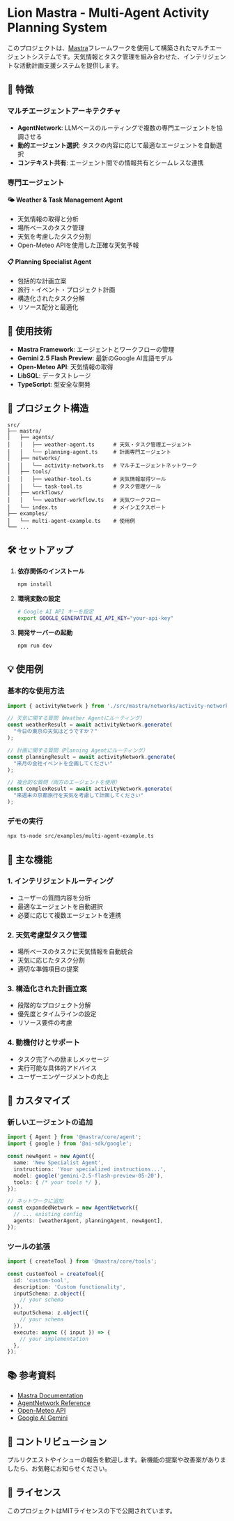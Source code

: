 # Lion Mastra - Multi-Agent Activity Planning System

このプロジェクトは、[Mastra](https://mastra.ai/)フレームワークを使用して構築されたマルチエージェントシステムです。天気情報とタスク管理を組み合わせた、インテリジェントな活動計画支援システムを提供します。

## 🌟 特徴

### マルチエージェントアーキテクチャ
- **AgentNetwork**: LLMベースのルーティングで複数の専門エージェントを協調させる
- **動的エージェント選択**: タスクの内容に応じて最適なエージェントを自動選択
- **コンテキスト共有**: エージェント間での情報共有とシームレスな連携

### 専門エージェント

#### 🌤️ Weather & Task Management Agent
- 天気情報の取得と分析
- 場所ベースのタスク管理
- 天気を考慮したタスク分割
- Open-Meteo APIを使用した正確な天気予報

#### 📋 Planning Specialist Agent  
- 包括的な計画立案
- 旅行・イベント・プロジェクト計画
- 構造化されたタスク分解
- リソース配分と最適化

## 🚀 使用技術

- **Mastra Framework**: エージェントとワークフローの管理
- **Gemini 2.5 Flash Preview**: 最新のGoogle AI言語モデル
- **Open-Meteo API**: 天気情報の取得
- **LibSQL**: データストレージ
- **TypeScript**: 型安全な開発

## 📁 プロジェクト構造

```
src/
├── mastra/
│   ├── agents/
│   │   ├── weather-agent.ts      # 天気・タスク管理エージェント
│   │   └── planning-agent.ts     # 計画専門エージェント
│   ├── networks/
│   │   └── activity-network.ts   # マルチエージェントネットワーク
│   ├── tools/
│   │   ├── weather-tool.ts       # 天気情報取得ツール
│   │   └── task-tool.ts          # タスク管理ツール
│   ├── workflows/
│   │   └── weather-workflow.ts   # 天気ワークフロー
│   └── index.ts                  # メインエクスポート
├── examples/
│   └── multi-agent-example.ts    # 使用例
└── ...
```

## 🛠️ セットアップ

1. **依存関係のインストール**
   ```bash
   npm install
   ```

2. **環境変数の設定**
   ```bash
   # Google AI API キーを設定
   export GOOGLE_GENERATIVE_AI_API_KEY="your-api-key"
   ```

3. **開発サーバーの起動**
   ```bash
   npm run dev
   ```

## 💡 使用例

### 基本的な使用方法

```typescript
import { activityNetwork } from './src/mastra/networks/activity-network';

// 天気に関する質問（Weather Agentにルーティング）
const weatherResult = await activityNetwork.generate(
  "今日の東京の天気はどうですか？"
);

// 計画に関する質問（Planning Agentにルーティング）
const planningResult = await activityNetwork.generate(
  "来月の会社イベントを企画してください"
);

// 複合的な質問（両方のエージェントを使用）
const complexResult = await activityNetwork.generate(
  "来週末の京都旅行を天気を考慮して計画してください"
);
```

### デモの実行

```bash
npx ts-node src/examples/multi-agent-example.ts
```

## 🎯 主な機能

### 1. インテリジェントルーティング
- ユーザーの質問内容を分析
- 最適なエージェントを自動選択
- 必要に応じて複数エージェントを連携

### 2. 天気考慮型タスク管理
- 場所ベースのタスクに天気情報を自動統合
- 天気に応じたタスク分割
- 適切な準備項目の提案

### 3. 構造化された計画立案
- 段階的なプロジェクト分解
- 優先度とタイムラインの設定
- リソース要件の考慮

### 4. 動機付けとサポート
- タスク完了への励ましメッセージ
- 実行可能な具体的アドバイス
- ユーザーエンゲージメントの向上

## 🔧 カスタマイズ

### 新しいエージェントの追加

```typescript
import { Agent } from '@mastra/core/agent';
import { google } from '@ai-sdk/google';

const newAgent = new Agent({
  name: 'New Specialist Agent',
  instructions: 'Your specialized instructions...',
  model: google('gemini-2.5-flash-preview-05-20'),
  tools: { /* your tools */ },
});

// ネットワークに追加
const expandedNetwork = new AgentNetwork({
  // ... existing config
  agents: [weatherAgent, planningAgent, newAgent],
});
```

### ツールの拡張

```typescript
import { createTool } from '@mastra/core/tools';

const customTool = createTool({
  id: 'custom-tool',
  description: 'Custom functionality',
  inputSchema: z.object({
    // your schema
  }),
  outputSchema: z.object({
    // your schema  
  }),
  execute: async ({ input }) => {
    // your implementation
  },
});
```

## 📚 参考資料

- [Mastra Documentation](https://mastra.ai/docs)
- [AgentNetwork Reference](https://mastra.ai/docs/reference/networks/agent-network)
- [Open-Meteo API](https://open-meteo.com/)
- [Google AI Gemini](https://ai.google.dev/)

## 🤝 コントリビューション

プルリクエストやイシューの報告を歓迎します。新機能の提案や改善案がありましたら、お気軽にお知らせください。

## 📄 ライセンス

このプロジェクトはMITライセンスの下で公開されています。 
